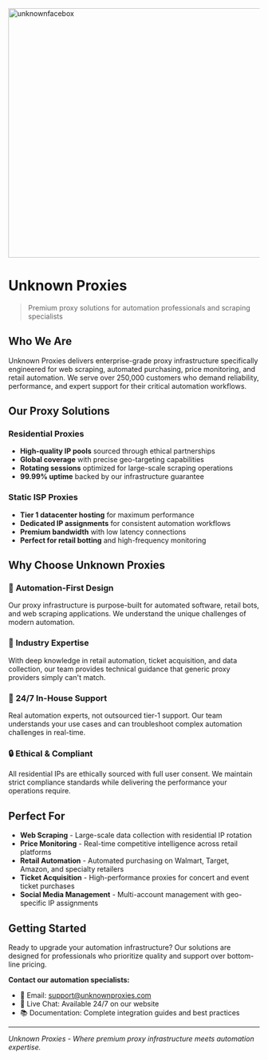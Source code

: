 <img width="1000" height="500" alt="unknownfacebox" src="https://github.com/user-attachments/assets/cfd1d281-6af0-49a5-be8a-c40286304ff5" />

# Unknown Proxies
> Premium proxy solutions for automation professionals and scraping specialists

## Who We Are
Unknown Proxies delivers enterprise-grade proxy infrastructure specifically engineered for web scraping, automated purchasing, price monitoring, and retail automation. We serve over 250,000 customers who demand reliability, performance, and expert support for their critical automation workflows.

## Our Proxy Solutions

### Residential Proxies
- **High-quality IP pools** sourced through ethical partnerships
- **Global coverage** with precise geo-targeting capabilities
- **Rotating sessions** optimized for large-scale scraping operations
- **99.99% uptime** backed by our infrastructure guarantee

### Static ISP Proxies
- **Tier 1 datacenter hosting** for maximum performance
- **Dedicated IP assignments** for consistent automation workflows
- **Premium bandwidth** with low latency connections
- **Perfect for retail botting** and high-frequency monitoring

## Why Choose Unknown Proxies

### 🎯 **Automation-First Design**
Our proxy infrastructure is purpose-built for automated software, retail bots, and web scraping applications. We understand the unique challenges of modern automation.

### 🚀 **Industry Expertise**
With deep knowledge in retail automation, ticket acquisition, and data collection, our team provides technical guidance that generic proxy providers simply can't match.

### 💬 **24/7 In-House Support**
Real automation experts, not outsourced tier-1 support. Our team understands your use cases and can troubleshoot complex automation challenges in real-time.

### 🔒 **Ethical & Compliant**
All residential IPs are ethically sourced with full user consent. We maintain strict compliance standards while delivering the performance your operations require.

## Perfect For

- **Web Scraping** - Large-scale data collection with residential IP rotation
- **Price Monitoring** - Real-time competitive intelligence across retail platforms
- **Retail Automation** - Automated purchasing on Walmart, Target, Amazon, and specialty retailers
- **Ticket Acquisition** - High-performance proxies for concert and event ticket purchases
- **Social Media Management** - Multi-account management with geo-specific IP assignments

## Getting Started

Ready to upgrade your automation infrastructure? Our solutions are designed for professionals who prioritize quality and support over bottom-line pricing.

**Contact our automation specialists:**
- 📧 Email: support@unknownproxies.com
- 💬 Live Chat: Available 24/7 on our website
- 📚 Documentation: Complete integration guides and best practices

---

*Unknown Proxies - Where premium proxy infrastructure meets automation expertise.*
